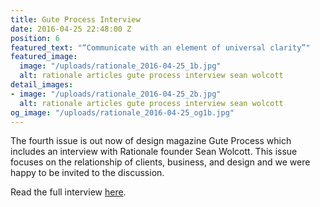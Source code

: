 ```yaml
---
title: Gute Process Interview
date: 2016-04-25 22:48:00 Z
position: 6
featured_text: "“Communicate with an element of universal clarity”"
featured_image:
  image: "/uploads/rationale_2016-04-25_1b.jpg"
  alt: rationale articles gute process interview sean wolcott
detail_images:
- image: "/uploads/rationale_2016-04-25_2b.jpg"
  alt: rationale articles gute process interview sean wolcott
og_image: "/uploads/rationale_2016-04-25_og1b.jpg"
---
```


The fourth issue is out now of design magazine Gute Process which includes an interview with Rationale founder Sean Wolcott. This issue focuses on the relationship of clients, business, and design and we were happy to be invited to the discussion.

Read the full interview [here](http://www.guteprocess.com/issues/04/sean-wolcott).
